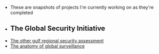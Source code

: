 - These are snapshots of projects I'm currently working on as they're completed
- ## The Global Security Initiative
- [The other gulf regional security assessment](yemen-israel-hamas)
- [The anatomy of global surveillance](The%20anatomy%20of%20global%20surveillance)